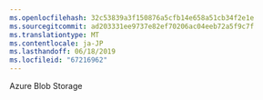 ```yaml
---
ms.openlocfilehash: 32c53839a3f150876a5cfb14e658a51cb34f2e1e
ms.sourcegitcommit: ad203331ee9737e82ef70206ac04eeb72a5f9c7f
ms.translationtype: MT
ms.contentlocale: ja-JP
ms.lasthandoff: 06/18/2019
ms.locfileid: "67216962"
---
```

Azure Blob Storage